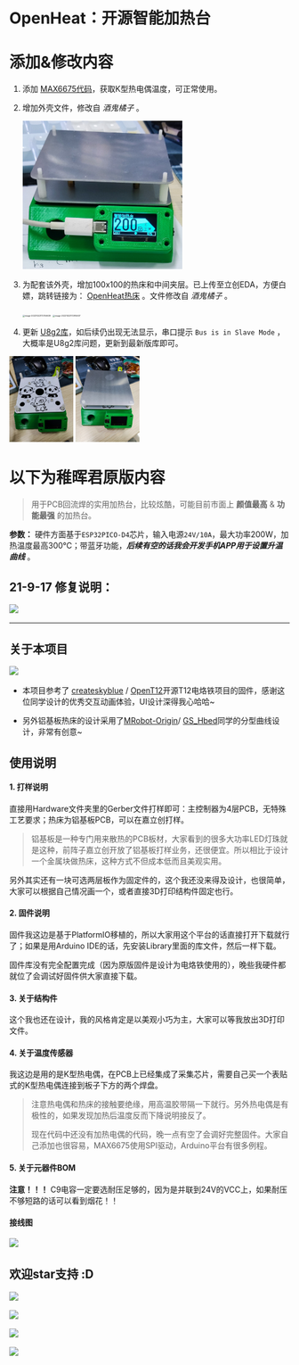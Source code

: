 # OpenHeat：开源智能加热台

# 添加&修改内容

1. 添加 [MAX6675代码](https://github.com/adafruit/MAX6675-library)，获取K型热电偶温度，可正常使用。

2. 增加外壳文件，修改自 *酒鬼橘子* 。

   <img src="3.Docs/1.Images/6.jpg" style="zoom: 28%;" />

3. 为配套该外壳，增加100x100的热床和中间夹层。已上传至立创EDA，方便白嫖，跳转链接为： [OpenHeat热床](https://oshwhub.com/u_16/open-heat-hot-bed) 。文件修改自 *酒鬼橘子* 。

   <img src="https://songhailong-1257323743.cos.ap-chengdu.myqcloud.com/image-20221022172756639.png" alt="image-20221022172756639" style="zoom: 25%;" />

   <img src="https://songhailong-1257323743.cos.ap-chengdu.myqcloud.com/image-20221022172914637.png" alt="image-20221022172914637" style="zoom:25%;" />

4. 更新 [U8g2库](https://github.com/olikraus/U8g2_Arduino)，如后续仍出现无法显示，串口提示 `Bus is in Slave Mode` ，大概率是U8g2库问题，更新到最新版库即可。

<img src="3.Docs\1.Images\7.jpg" style="zoom: 15%;" />

<img src="3.Docs\1.Images\8.jpg" style="zoom:15%;" />

# 以下为稚晖君原版内容

> 用于PCB回流焊的实用加热台，比较炫酷，可能目前市面上 **颜值最高** & **功能最强** 的加热台。

**参数：** 硬件方面基于`ESP32PICO-D4`芯片，输入电源`24V/10A`，最大功率200W，加热温度最高300℃；带蓝牙功能，***后续有空的话我会开发手机APP用于设置升温曲线*** 。

## 21-9-17 修复说明：

![](3.Docs/1.Images/BUG.png)

---

## 关于本项目

![](3.Docs/1.Images/3.jpg)

* 本项目参考了 [createskyblue](https://gitee.com/createskyblue) / [OpenT12](https://gitee.com/createskyblue/OpenT12)开源T12电烙铁项目的固件，感谢这位同学设计的优秀交互动画体验，UI设计深得我心哈哈~

* 另外铝基板热床的设计采用了[MRobot-Origin](https://github.com/MRobot-Origin)/ [GS_Hbed](https://github.com/MRobot-Origin/GS_Hbed)同学的分型曲线设计，非常有创意~

## 使用说明

#### 1. 打样说明

直接用Hardware文件夹里的Gerber文件打样即可：主控制器为4层PCB，无特殊工艺要求；热床为铝基板PCB，可以在嘉立创打样。

> 铝基板是一种专门用来散热的PCB板材，大家看到的很多大功率LED灯珠就是这种，前阵子嘉立创开放了铝基板打样业务，还很便宜。所以相比于设计一个金属块做热床，这种方式不但成本低而且美观实用。

另外其实还有一块可选两层板作为固定件的，这个我还没来得及设计，也很简单，大家可以根据自己情况画一个，或者直接3D打印结构件固定也行。

#### 2. 固件说明

固件我这边是基于PlatformIO移植的，所以大家用这个平台的话直接打开下载就行了；如果是用Arduino IDE的话，先安装Library里面的库文件，然后一样下载。

固件库没有完全配置完成（因为原版固件是设计为电烙铁使用的），晚些我硬件都就位了会调试好固件供大家直接下载。

#### 3. 关于结构件

这个我也还在设计，我的风格肯定是以美观小巧为主，大家可以等我放出3D打印文件。

#### 4. 关于温度传感器

我这边是用的是K型热电偶，在PCB上已经集成了采集芯片，需要自己买一个表贴式的K型热电偶连接到板子下方的两个焊盘。

> 注意热电偶和热床的接触要绝缘，用高温胶带隔一下就行。另外热电偶是有极性的，如果发现加热后温度反而下降说明接反了。
>
> 现在代码中还没有加热电偶的代码，晚一点有空了会调好完整固件。大家自己添加也很容易，MAX6675使用SPI驱动，Arduino平台有很多例程。

#### 5. 关于元器件BOM

**注意！！！** C9电容一定要选耐压足够的，因为是并联到24V的VCC上，如果耐压不够短路的话可以看到烟花！！

#### 接线图

![](3.Docs/1.Images/接线说明.png)

## 欢迎star支持 :D

![](3.Docs/1.Images/2.jpg)

![](3.Docs/1.Images/1.jpg)

![](3.Docs/1.Images/4.jpg)

![](3.Docs/1.Images/5.jpg)
